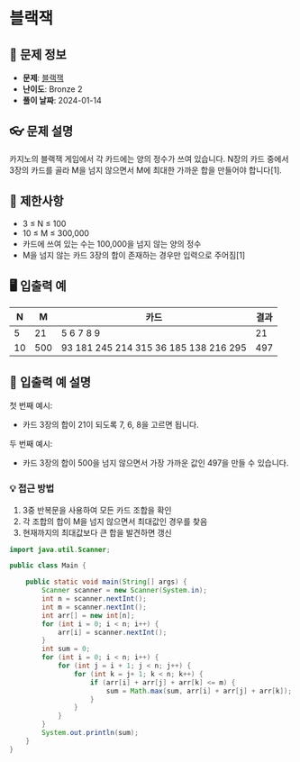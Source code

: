 # 블랙잭

## 📌 문제 정보
- **문제**: [블랙잭](https://www.acmicpc.net/problem/2798)
- **난이도**: Bronze 2
- **풀이 날짜**: 2024-01-14

## 👓 문제 설명
카지노의 블랙잭 게임에서 각 카드에는 양의 정수가 쓰여 있습니다. N장의 카드 중에서 3장의 카드를 골라 M을 넘지 않으면서 M에 최대한 가까운 합을 만들어야 합니다[1].

## 🚫 제한사항
- 3 ≤ N ≤ 100
- 10 ≤ M ≤ 300,000
- 카드에 쓰여 있는 수는 100,000을 넘지 않는 양의 정수
- M을 넘지 않는 카드 3장의 합이 존재하는 경우만 입력으로 주어짐[1]

## 🖥️ 입출력 예
| N | M | 카드 | 결과 |
|---|---|------|------|
| 5 | 21 | 5 6 7 8 9 | 21 |
| 10 | 500 | 93 181 245 214 315 36 185 138 216 295 | 497 |

## 📝 입출력 예 설명
첫 번째 예시:
- 카드 3장의 합이 21이 되도록 7, 6, 8을 고르면 됩니다.

두 번째 예시:
- 카드 3장의 합이 500을 넘지 않으면서 가장 가까운 값인 497을 만들 수 있습니다.

### 💡 접근 방법
1. 3중 반복문을 사용하여 모든 카드 조합을 확인
2. 각 조합의 합이 M을 넘지 않으면서 최대값인 경우를 찾음
3. 현재까지의 최대값보다 큰 합을 발견하면 갱신

```java
import java.util.Scanner;

public class Main {

	public static void main(String[] args) {
		Scanner scanner = new Scanner(System.in);
		int n = scanner.nextInt();
		int m = scanner.nextInt();
		int arr[] = new int[n];
		for (int i = 0; i < n; i++) {
			arr[i] = scanner.nextInt();
		}
		int sum = 0;
		for (int i = 0; i < n; i++) {
			for (int j = i + 1; j < n; j++) {
				for (int k = j+ 1; k < n; k++) {
					if (arr[i] + arr[j] + arr[k] <= m) {
						sum = Math.max(sum, arr[i] + arr[j] + arr[k]);
					}
				}
			}
		}
		System.out.println(sum);
	}
}

```